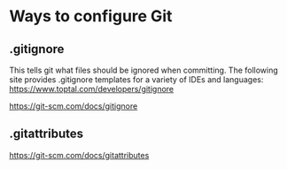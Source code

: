 # Ways to configure Git

## .gitignore
This tells git what files should be ignored when committing.
The following site provides .gitignore templates for a variety of IDEs and languages: https://www.toptal.com/developers/gitignore

https://git-scm.com/docs/gitignore


## .gitattributes
https://git-scm.com/docs/gitattributes
